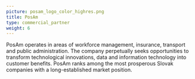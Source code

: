 ```yaml
---
picture: posam_logo_color_highres.png
title: PosAm
type: commercial_partner
weight: 6
---
```


PosAm operates in areas of workforce management, insurance, transport and public administration. The company perpetually seeks opportunities to transform technological innovations, data and information technology into customer benefits. PosAm ranks among the most prosperous Slovak companies with a long-established market position.